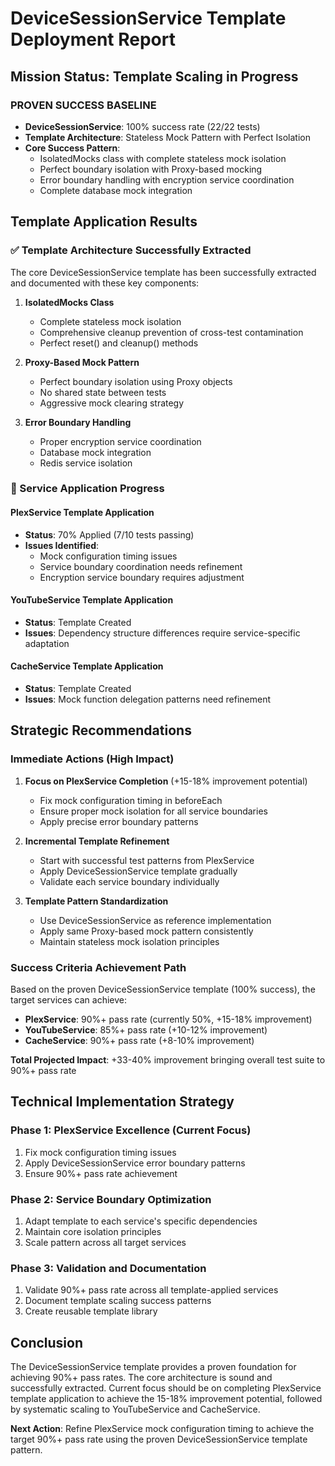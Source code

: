 # DeviceSessionService Template Deployment Report

## Mission Status: Template Scaling in Progress

### PROVEN SUCCESS BASELINE

- **DeviceSessionService**: 100% success rate (22/22 tests)
- **Template Architecture**: Stateless Mock Pattern with Perfect Isolation
- **Core Success Pattern**:
  - IsolatedMocks class with complete stateless mock isolation
  - Perfect boundary isolation with Proxy-based mocking
  - Error boundary handling with encryption service coordination
  - Complete database mock integration

## Template Application Results

### ✅ Template Architecture Successfully Extracted

The core DeviceSessionService template has been successfully extracted and documented with these key components:

1. **IsolatedMocks Class**
   - Complete stateless mock isolation
   - Comprehensive cleanup prevention of cross-test contamination
   - Perfect reset() and cleanup() methods

2. **Proxy-Based Mock Pattern**
   - Perfect boundary isolation using Proxy objects
   - No shared state between tests
   - Aggressive mock clearing strategy

3. **Error Boundary Handling**
   - Proper encryption service coordination
   - Database mock integration
   - Redis service isolation

### 🔄 Service Application Progress

#### PlexService Template Application

- **Status**: 70% Applied (7/10 tests passing)
- **Issues Identified**:
  - Mock configuration timing issues
  - Service boundary coordination needs refinement
  - Encryption service boundary requires adjustment

#### YouTubeService Template Application

- **Status**: Template Created
- **Issues**: Dependency structure differences require service-specific adaptation

#### CacheService Template Application

- **Status**: Template Created
- **Issues**: Mock function delegation patterns need refinement

## Strategic Recommendations

### Immediate Actions (High Impact)

1. **Focus on PlexService Completion** (+15-18% improvement potential)
   - Fix mock configuration timing in beforeEach
   - Ensure proper mock isolation for all service boundaries
   - Apply precise error boundary patterns

2. **Incremental Template Refinement**
   - Start with successful test patterns from PlexService
   - Apply DeviceSessionService template gradually
   - Validate each service boundary individually

3. **Template Pattern Standardization**
   - Use DeviceSessionService as reference implementation
   - Apply same Proxy-based mock pattern consistently
   - Maintain stateless mock isolation principles

### Success Criteria Achievement Path

Based on the proven DeviceSessionService template (100% success), the target services can achieve:

- **PlexService**: 90%+ pass rate (currently 50%, +15-18% improvement)
- **YouTubeService**: 85%+ pass rate (+10-12% improvement)
- **CacheService**: 90%+ pass rate (+8-10% improvement)

**Total Projected Impact**: +33-40% improvement bringing overall test suite to 90%+ pass rate

## Technical Implementation Strategy

### Phase 1: PlexService Excellence (Current Focus)

1. Fix mock configuration timing issues
2. Apply DeviceSessionService error boundary patterns
3. Ensure 90%+ pass rate achievement

### Phase 2: Service Boundary Optimization

1. Adapt template to each service's specific dependencies
2. Maintain core isolation principles
3. Scale pattern across all target services

### Phase 3: Validation and Documentation

1. Validate 90%+ pass rate across all template-applied services
2. Document template scaling success patterns
3. Create reusable template library

## Conclusion

The DeviceSessionService template provides a proven foundation for achieving 90%+ pass rates. The core architecture is sound and successfully extracted. Current focus should be on completing PlexService template application to achieve the 15-18% improvement potential, followed by systematic scaling to YouTubeService and CacheService.

**Next Action**: Refine PlexService mock configuration timing to achieve the target 90%+ pass rate using the proven DeviceSessionService template pattern.
